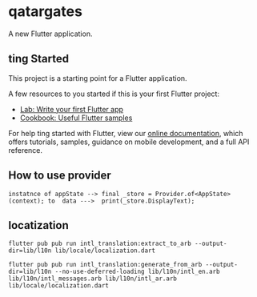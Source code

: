 # qatargates

A new Flutter application.

## ting Started

This project is a starting point for a Flutter application.

A few resources to  you started if this is your first Flutter project:

- [Lab: Write your first Flutter app](https://flutter.dev/docs/-started/codelab)
- [Cookbook: Useful Flutter samples](https://flutter.dev/docs/cookbook)

For help ting started with Flutter, view our
[online documentation](https://flutter.dev/docs), which offers tutorials,
samples, guidance on mobile development, and a full API reference.


## How to use provider 
```instatnce of appState --> final _store = Provider.of<AppState>(context); to  data --->  print(_store.DisplayText);```


 ## locatization
 ```flutter pub pub run intl_translation:extract_to_arb --output-dir=lib/l10n lib/locale/localization.dart```

 ```flutter pub pub run intl_translation:generate_from_arb --output-dir=lib/l10n --no-use-deferred-loading lib/l10n/intl_en.arb lib/l10n/intl_messages.arb lib/l10n/intl_ar.arb lib/locale/localization.dart```

